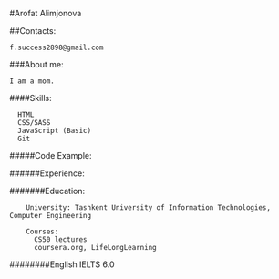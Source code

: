 #Arofat Alimjonova

##Contacts:
    
    f.success2898@gmail.com

###About me:
    
    I am a mom.

####Skills:
      
      HTML
      CSS/SASS
      JavaScript (Basic)
      Git
      
#####Code Example:

######Experience:

#######Education:
        
        University: Tashkent University of Information Technologies, Computer Engineering
        
        Courses: 
          CS50 lectures
          coursera.org, LifeLongLearning
          
########English
          IELTS 6.0
